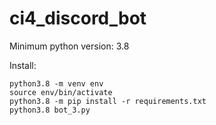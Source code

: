 # ci4_discord_bot
Minimum python version: 3.8

Install:
```
python3.8 -m venv env
source env/bin/activate
python3.8 -m pip install -r requirements.txt
python3.8 bot_3.py
```
